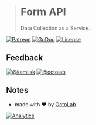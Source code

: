 > # Form API
>
> Data Collection as a Service.

[![Patreon](https://img.shields.io/badge/patreon-donate-orange.svg)](https://www.patreon.com/octolab)
[![GoDoc](https://godoc.org/github.com/kamilsk/form-api?status.svg)](https://godoc.org/github.com/kamilsk/form-api)
[![License](https://img.shields.io/github/license/mashape/apistatus.svg?maxAge=2592000)](LICENSE)

## Feedback

[![@kamilsk](https://img.shields.io/badge/author-%40kamilsk-blue.svg)](https://twitter.com/ikamilsk)
[![@octolab](https://img.shields.io/badge/sponsor-%40octolab-blue.svg)](https://twitter.com/octolab_inc)

## Notes

- made with ❤️ by [OctoLab](https://www.octolab.org/)

[![Analytics](https://ga-beacon.appspot.com/UA-109817251-15/form-api/readme)](https://github.com/igrigorik/ga-beacon)
